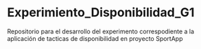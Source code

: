 # Experimiento_Disponibilidad_G1
Repositorio para el desarrollo del experimento correspodiente a la aplicación de tacticas de disponibilidad en proyecto SportApp
